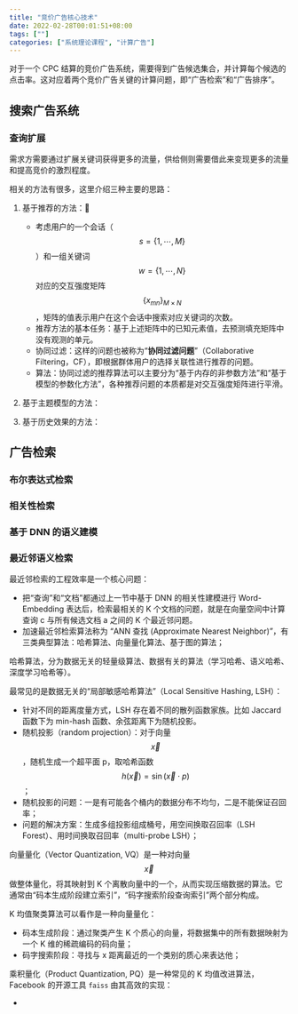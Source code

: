 ```yaml
---
title: "竞价广告核心技术"
date: 2022-02-28T00:01:51+08:00
tags: [""]
categories: ["系统理论课程", "计算广告"]
---
```



对于一个 CPC 结算的竞价广告系统，需要得到广告候选集合，并计算每个候选的点击率。这对应着两个竞价广告关键的计算问题，即“广告检索”和“广告排序”。

## 搜索广告系统

### 查询扩展

需求方需要通过扩展关键词获得更多的流量，供给侧则需要借此来变现更多的流量和提高竞价的激烈程度。

相关的方法有很多，这里介绍三种主要的思路：

1. 基于推荐的方法：
   - 考虑用户的一个会话（$$s = \{1, \cdots, M\}$$）和一组关键词 $$w = \{1, \cdots, N\}$$ 对应的交互强度矩阵 $$\{x_{mn}\}_{M \times N}$$，矩阵的值表示用户在这个会话中搜索对应关键词的次数。
   - 推荐方法的基本任务：基于上述矩阵中的已知元素值，去预测填充矩阵中没有观测的单元。
   - 协同过滤：这样的问题也被称为“**协同过滤问题**”（Collaborative Filtering，CF），即根据群体用户的选择关联性进行推荐的问题。
   - 算法：协同过滤的推荐算法可以主要分为“基于内存的非参数方法”和“基于模型的参数化方法”，各种推荐问题的本质都是对交互强度矩阵进行平滑。

2. 基于主题模型的方法：

3. 基于历史效果的方法：

## 广告检索

### 布尔表达式检索

### 相关性检索

### 基于 DNN 的语义建模

### 最近邻语义检索

最近邻检索的工程效率是一个核心问题：

- 把“查询”和“文档”都通过上一节中基于 DNN 的相关性建模进行 Word-Embedding 表达后，检索最相关的 K 个文档的问题，就是在向量空间中计算查询 c 与所有候选文档 a 之间的 K 个最近邻问题。
- 加速最近邻检索算法称为 “ANN 查找 (Approximate Nearest Neighbor)”，有三类典型算法：哈希算法、向量量化算法、基于图的算法；

哈希算法，分为数据无关的轻量级算法、数据有关的算法（学习哈希、语义哈希、深度学习哈希等）。

最常见的是数据无关的“局部敏感哈希算法”（Local Sensitive Hashing, LSH）：

- 针对不同的距离度量方式，LSH 存在着不同的散列函数家族。比如 Jaccard 函数下为 min-hash 函数、余弦距离下为随机投影。
- 随机投影（random projection）：对于向量 $$\vec{x}$$，随机生成一个超平面 p，取哈希函数 $$h(\vec{x}) = \sin{(\vec{x} \cdot p)}$$；
- 随机投影的问题：一是有可能各个桶内的数据分布不均匀，二是不能保证召回率；
- 问题的解决方案：生成多组投影组成桶号，用空间换取召回率（LSH Forest）、用时间换取召回率（multi-probe LSH）；

向量量化（Vector Quantization, VQ）是一种对向量 $$\vec{x}$$ 做整体量化，将其映射到 K 个离散向量中的一个，从而实现压缩数据的算法。它通常由“码本生成阶段建立索引”，“码字搜索阶段查询索引”两个部分构成。

K 均值聚类算法可以看作是一种向量量化：

- 码本生成阶段：通过聚类产生 K 个质心的向量，将数据集中的所有数据映射为一个 K 维的稀疏编码的码向量；
- 码字搜索阶段：寻找与 x 距离最近的一个类别的质心来表达他；

乘积量化（Product Quantization, PQ）是一种常见的 K 均值改进算法，Facebook 的开源工具 `faiss` 由其高效的实现：

- 
